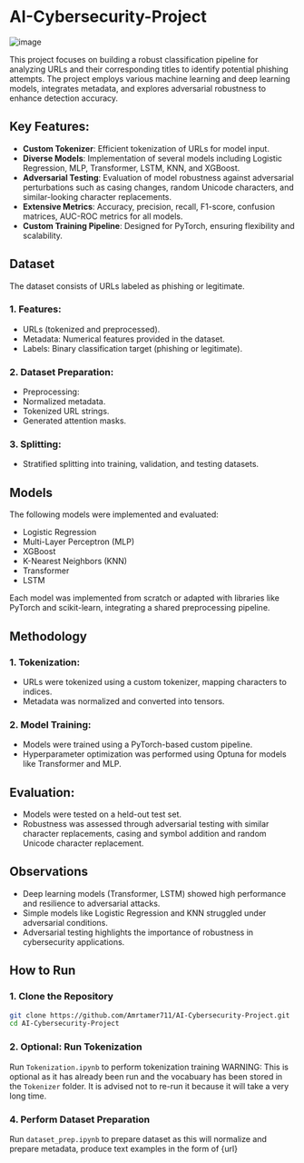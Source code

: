 # AI-Cybersecurity-Project
![image](https://github.com/user-attachments/assets/e1db3cf5-c66c-465d-a4c3-58f951e00ecd)

This project focuses on building a robust classification pipeline for analyzing URLs and their corresponding titles to identify potential phishing attempts. The project employs various machine learning and deep learning models, integrates metadata, and explores adversarial robustness to enhance detection accuracy.

## Key Features:
- **Custom Tokenizer**: Efficient tokenization of URLs for model input.
- **Diverse Models**: Implementation of several models including Logistic Regression, MLP, Transformer, LSTM, KNN, and XGBoost.
- **Adversarial Testing**: Evaluation of model robustness against adversarial perturbations such as casing changes, random Unicode characters, and similar-looking character replacements.
- **Extensive Metrics**: Accuracy, precision, recall, F1-score, confusion matrices, AUC-ROC metrics for all models.
- **Custom Training Pipeline**: Designed for PyTorch, ensuring flexibility and scalability.

## Dataset
The dataset consists of URLs labeled as phishing or legitimate.

### 1. Features:
- URLs (tokenized and preprocessed).
- Metadata: Numerical features provided in the dataset.
- Labels: Binary classification target (phishing or legitimate).
### 2.  Dataset Preparation:
- Preprocessing:
- Normalized metadata.
- Tokenized URL strings.
- Generated attention masks.
### 3. Splitting:
- Stratified splitting into training, validation, and testing datasets.

## Models
The following models were implemented and evaluated:

- Logistic Regression
- Multi-Layer Perceptron (MLP)
- XGBoost
- K-Nearest Neighbors (KNN)
- Transformer
- LSTM

Each model was implemented from scratch or adapted with libraries like PyTorch and scikit-learn, integrating a shared preprocessing pipeline.

## Methodology
### 1. Tokenization:

- URLs were tokenized using a custom tokenizer, mapping characters to indices.
- Metadata was normalized and converted into tensors.
### 2. Model Training:

- Models were trained using a PyTorch-based custom pipeline.
- Hyperparameter optimization was performed using Optuna for models like Transformer and MLP.
## Evaluation:

- Models were tested on a held-out test set.
- Robustness was assessed through adversarial testing with similar character replacements, casing and symbol addition and random Unicode character replacement.

## Observations
- Deep learning models (Transformer, LSTM) showed high performance and resilience to adversarial attacks.
- Simple models like Logistic Regression and KNN struggled under adversarial conditions.
- Adversarial testing highlights the importance of robustness in cybersecurity applications.

## How to Run
### 1. Clone the Repository
```bash
git clone https://github.com/Amrtamer711/AI-Cybersecurity-Project.git
cd AI-Cybersecurity-Project
```
### 2. Optional: Run Tokenization
Run ```Tokenization.ipynb``` to perform tokenization training
WARNING: This is optional as it has already been run and the vocabuary has been stored in the ```Tokenizer``` folder. It is advised not to re-run it because it will take a very long time.

### 4. Perform Dataset Preparation 
Run ```dataset_prep.ipynb``` to prepare dataset as this will normalize and prepare metadata, produce text examples in the form of <URL>{url} <TITLE>{title}, tokenize the examples and create the advarsarial dataset.

### 5. Run all models
Run all the notebooks labeled by their corresponding model name (eg.: ```Tokenization.ipynb```) and this will perform training and testing for both original and advarsarial examples.

## Report is available for more detailed breakdown of project.
